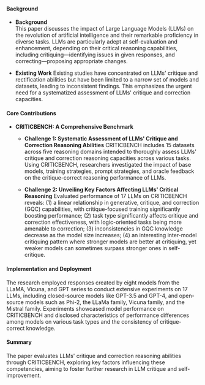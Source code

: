 #### Background
- **Background**       
This paper discusses the impact of Large Language Models (LLMs) on the revolution of artificial intelligence and their remarkable proficiency in diverse tasks. LLMs are particularly adept at self-evaluation and enhancement, depending on their critical reasoning capabilities, including critiquing—identifying issues in given responses, and correcting—proposing appropriate changes.

- **Existing Work**
Existing studies have concentrated on LLMs' critique and rectification abilities but have been limited to a narrow set of models and datasets, leading to inconsistent findings. This emphasizes the urgent need for a systematized assessment of LLMs' critique and correction capacities.

#### Core Contributions
  - **CRITICBENCH: A Comprehensive Benchmark**
    - **Challenge 1: Systematic Assessment of LLMs' Critique and Correction Reasoning Abilities**
      CRITICBENCH includes 15 datasets across five reasoning domains intended to thoroughly assess LLMs' critique and correction reasoning capacities across various tasks. Using CRITICBENCH, researchers investigated the impact of base models, training strategies, prompt strategies, and oracle feedback on the critique-correct reasoning performance of LLMs.

    - **Challenge 2: Unveiling Key Factors Affecting LLMs' Critical Reasoning**
      Evaluated performance of 17 LLMs on CRITICBENCH reveals: (1) a linear relationship in generative, critique, and correction (GQC) capabilities, with critique-focused training significantly boosting performance; (2) task type significantly affects critique and correction effectiveness, with logic-oriented tasks being more amenable to correction; (3) inconsistencies in GQC knowledge decrease as the model size increases; (4) an interesting inter-model critiquing pattern where stronger models are better at critiquing, yet weaker models can sometimes surpass stronger ones in self-critique.

#### Implementation and Deployment
The research employed responses created by eight models from the LLaMA, Vicuna, and GPT series to conduct extensive experiments on 17 LLMs, including closed-source models like GPT-3.5 and GPT-4, and open-source models such as Phi-2, the LLaMa family, Vicuna family, and the Mistral family. Experiments showcased model performance on CRITICBENCH and disclosed characteristics of performance differences among models on various task types and the consistency of critique-correct knowledge.

#### Summary
The paper evaluates LLMs' critique and correction reasoning abilities through CRITICBENCH, exploring key factors influencing these competencies, aiming to foster further research in LLM critique and self-improvement.